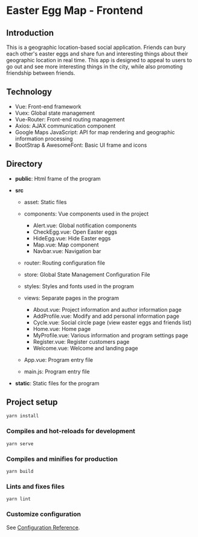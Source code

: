 # Easter Egg Map - Frontend

## Introduction
This is a geographic location-based social application. Friends can bury each other's easter eggs and share fun and interesting things about their geographic location in real time. This app is designed to appeal to users to go out and see more interesting things in the city, while also promoting friendship between friends.

## Technology

- Vue: Front-end framework
- Vuex: Global state management
- Vue-Router: Front-end routing management
- Axios: AJAX communication component
- Google Maps JavaScript: API for map rendering and geographic information processing
- BootStrap & AwesomeFont: Basic UI frame and icons

## Directory

- **public**: Html frame of the program

- **src**
  - asset: Static files
  - components: Vue components used in the project
    - Alert.vue: Global notification components
    - CheckEgg.vue: Open Easter eggs
    - HideEgg.vue: Hide Easter eggs
    - Map.vue: Map component
    - Navbar.vue: Navigation bar
  - router: Routing configuration file
  - store: Global State Management Configuration File
  - styles: Styles and fonts used in the program
  - views: Separate pages in the program
    - About.vue: Project information and author information page
    - AddProfile.vue: Modify and add personal information page
    - Cycle.vue: Social circle page (view easter eggs and friends list)
    - Home.vue: Home page
    - MyProfile.vue: Various information and program settings page
    - Register.vue: Register customers page
    - Welcome.vue: Welcome and landing page
  
  - App.vue: Program entry file
  - main.js: Program entry file

- **static**: Static files for the program


## Project setup
```
yarn install
```

### Compiles and hot-reloads for development
```
yarn serve
```

### Compiles and minifies for production
```
yarn build
```

### Lints and fixes files
```
yarn lint
```

### Customize configuration
See [Configuration Reference](https://cli.vuejs.org/config/).
